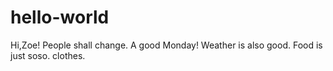 # hello-world

Hi,Zoe!
People shall change.
A good Monday!
Weather is also good.
Food is just soso.
clothes.
